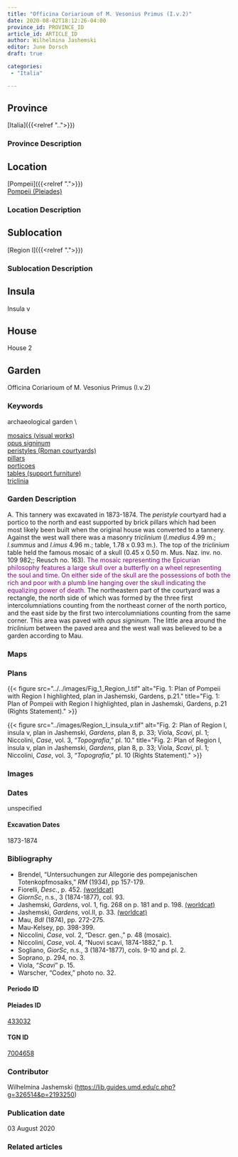 ```yaml
---
title: "Officina Coriarioum of M. Vesonius Primus (I.v.2)"
date: 2020-08-02T18:12:26-04:00
province_id: PROVINCE_ID
article_id: ARTICLE_ID
author: Wilhelmina Jashemski
editor: June Dorsch
draft: true

categories:
 - "Italia"

---
```


## Province

[Italia]({{<relref "..">}})

### Province Description

<!-- DESCRIPTION -->


## Location

[Pompeii]({{<relref ".">}}) \
[Pompeii (Pleiades)](https://pleiades.stoa.org/places/433032)

### Location Description

<!-- LEAVE THIS BLANK FOR NOW -->

## Sublocation

[Region I]({{<relref ".">}})

### Sublocation Description

<!-- DESCRIPTION -->

## Insula

Insula v

## House

House 2

## Garden

Officina Coriarioum of M. Vesonius Primus (I.v.2)

### Keywords

archaeological garden \

[mosaics (visual works)](http://vocab.getty.edu/page/aat/300015342) \
[opus signinum](http://vocab.getty.edu/page/aat/300379969) \
[peristyles (Roman courtyards)](http://vocab.getty.edu/page/aat/300080971) \
[pillars](http://vocab.getty.edu/page/aat/300264605) \
[porticoes](http://vocab.getty.edu/page/aat/300004145) \
[tables (support furniture)](http://vocab.getty.edu/page/aat/300039548) \
[triclinia](http://vocab.getty.edu/page/aat/300004359)

### Garden Description

A. This tannery was excavated in 1873-1874. The *peristyle* courtyard had a portico to the north and east supported by brick pillars which had been most likely been built when the original house was converted to a tannery. Against the west wall there was a masonry *triclinium* (*l.medius* 4.99 m.; *l.summus* and *l.imus* 4.96 m.; table, 1.78 x 0.93 m.). The top of the *triclinium* table held the famous mosaic of a skull (0.45 x 0.50 m. Mus. Naz. inv. no. 109 982;; Reusch no. 163). <span style="color:purple">The mosaic representing the Epicurian philosophy features a large skull over a butterfly on a wheel representing the soul and time. On either side of the skull are the possessions of both the rich and poor with a plumb line hanging over the skull indicating the equalizing power of death.</span> The northeastern part of the courtyard was a rectangle, the north side of which was formed by the three first intercolumniations counting from the northeast corner of the north portico, and the east side by the first two intercolumniations counting from the same corner. This area was paved with *opus signinum*. The little area around the *triclinium* between the paved area and the west wall was believed to be a garden according to Mau.

### Maps

<!--
OLD WAY (DO NOT USE)
![alt_text](../../images/image_name.ext)
*CAPTION*

NEW WAY ↓↓↓↓
{{< figure src="../../images/image_name.ext" alt="ALT_TEXT" title="CAPTION" >}}
-->

### Plans

{{< figure src="../../images/Fig_1_Region_I.tif" alt="Fig. 1: Plan of Pompeii with Region I highlighted, plan in Jashemski, Gardens, p.21." title="Fig. 1: Plan of Pompeii with Region I highlighted, plan in Jashemski, Gardens, p.21 (Rights Statement)." >}}

{{< figure src="../images/Region_I_insula_v.tif" alt="Fig. 2: Plan of Region I, insula v, plan in Jashemski, *Gardens*, plan 8, p. 33; Viola, *Scavi*, pl. 1; Niccolini, *Case*, vol. 3, “*Topografia*,” pl. 10." title="Fig. 2: Plan of Region I, insula v, plan in Jashemski, *Gardens*, plan 8, p. 33; Viola, *Scavi*, pl. 1; Niccolini, *Case*, vol. 3, “*Topografia*,” pl. 10 (Rights Statement)." >}}

### Images


### Dates

unspecified

#### Excavation Dates

1873-1874

### Bibliography

* Brendel, “Untersuchungen zur Allegorie des pompejanischen Totenkopfmosaiks,” *RM* (1934), pp 157-179.
* Fiorelli, *Desc.*, p. 452. [(worldcat)](http://www.worldcat.org/oclc/908272023)
* *GiornSc*, n.s., 3 (1874-1877), col. 93.
* Jashemski, *Gardens*, vol. 1, fig. 268 on p. 181 and p. 198. [(worldcat)](http://www.worldcat.org/oclc/921816405)
* Jashemski, *Gardens*, vol.II, p. 33. [(worldcat)](http://www.worldcat.org/oclc/921816405)
* Mau, *BdI* (1874), pp. 272-275.
* Mau-Kelsey, pp. 398-399.
* Niccolini, *Case*, vol. 2, “Descr. gen.,” p. 48 (mosaic).
* Niccolini, *Case*, vol. 4, “Nuovi scavi, 1874-1882,” p. 1.
* Sogliano, *GiorSc*, n.s., 3 (1874-1877), cols. 9-10 and pl. 2.
* Soprano, p. 294, no. 3.
* Viola, “*Scavi*” p. 15.
* Warscher, “Codex,” photo no. 32.

#### Periodo ID

<!-- [PERIODO_ID](https://pleiades.stoa.org/places/PLEIADES_ID) -->

#### Pleiades ID

[433032](https://pleiades.stoa.org/places/433032)

#### TGN ID

[7004658](http://vocab.getty.edu/page/tgn/7004658)

### Contributor

Wilhelmina Jashemski (https://lib.guides.umd.edu/c.php?g=326514&p=2193250)

### Publication date

03 August 2020

### Related articles

<!-- Links to other related articles. Leave blank for now -->
